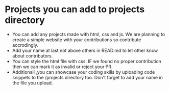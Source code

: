 # Projects you can add to projects directory
- You can add any projects made with html, css and js. We are planning to create a simple website with your contributions so contribute accrodingly. 
- Add your name at last not above others in READ.md to let other know about contributors.
- You can style the html file with css. IF we found no proper contribution then we can mark it as invalid or reject your PR.
- Additionall ,you can showcase your coding skills by uploading code snippets to the /projects directory too. Don't forget to add your name in the file you upload.

